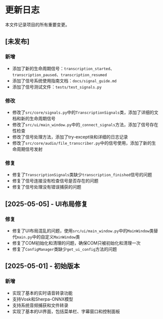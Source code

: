 # 更新日志

本文件记录项目的所有重要变更。

## [未发布]

### 新增

- 添加了新的生命周期信号：`transcription_started`、`transcription_paused`、`transcription_resumed`
- 添加了信号系统使用指南文档：`docs/signal_guide.md`
- 添加了信号测试文件：`tests/test_signals.py`

### 修改

- 修改了`src/core/signals.py`中的`TranscriptionSignals`类，添加了详细的文档和新的生命周期信号
- 修改了`src/ui/main_window.py`中的`_connect_signals`方法，添加了信号存在性检查
- 修改了信号处理方法，添加了try-except块和详细的日志记录
- 修改了`src/core/audio/file_transcriber.py`中的信号使用，添加了新的生命周期信号发射

### 修复

- 修复了`TranscriptionSignals`类缺少`transcription_finished`信号的问题
- 修复了信号连接没有检查信号是否存在的问题
- 修复了信号处理没有错误捕获的问题

## [2025-05-05] - UI布局修复

### 修复

- 修复了UI布局混乱的问题，使用`src/ui/main_window.py`中的`MainWindow`类替代`main.py`中的自定义`MainWindow`类
- 修复了COM初始化和清理的问题，确保COM只被初始化和清理一次
- 修复了`ConfigManager`类缺少`get_ui_config`方法的问题

## [2025-05-01] - 初始版本

### 新增

- 实现了基本的实时语音转录功能
- 支持Vosk和Sherpa-ONNX模型
- 支持系统音频捕获和文件转录
- 实现了基本的UI界面，包括菜单栏、字幕窗口和控制面板
